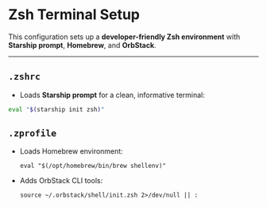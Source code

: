 # Zsh Terminal Setup

This configuration sets up a **developer-friendly Zsh environment** with **Starship prompt**, **Homebrew**, and **OrbStack**.

---

## `.zshrc`

- Loads **Starship prompt** for a clean, informative terminal:

```zsh
eval "$(starship init zsh)"
```

## `.zprofile`

- Loads Homebrew environment:
  
  ```
  eval "$(/opt/homebrew/bin/brew shellenv)"
  ```
- Adds OrbStack CLI tools:
  ```
  source ~/.orbstack/shell/init.zsh 2>/dev/null || :
  ```
